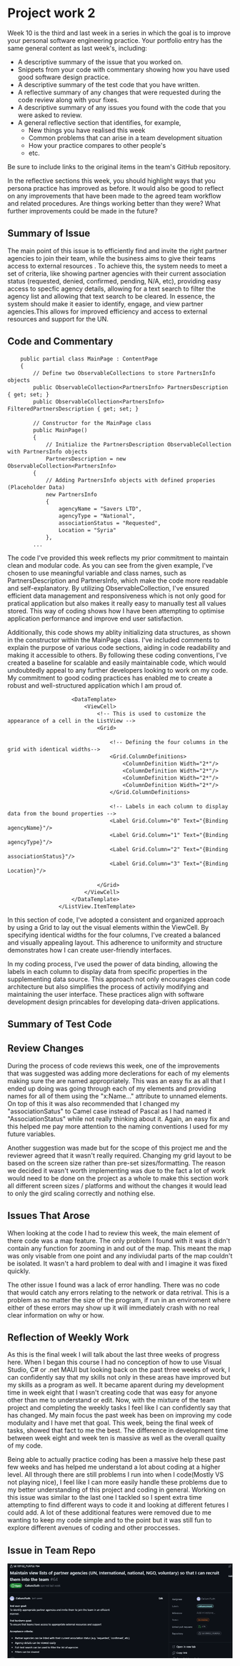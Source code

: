 # Project work 2

Week 10 is the third and last week in a series in which the goal is to improve your 
personal software engineering practice. Your portfolio entry has the same general content
as last week's, including:

* A descriptive summary of the issue that you worked on.
* Snippets from your code with commentary showing how you have used good software design 
  practice.
* A descriptive summary of the test code that you have written.
* A reflective summary of any changes that were requested during the code review along 
  with your fixes.
* A descriptive summary of any issues you found with the code that you were asked to review.
* A general reflective section that identifies, for example,
  * New things you have realised this week
  * Common problems that can arise in a team development situation
  * How your practice compares to other people's
  * etc.

Be sure to include links to the original items in the team's GitHub repository.

In the reflective sections this week, you should highlight ways that you persona practice
has improved as before. It would also be good to reflect on any improvements that have
been made to the agreed team workflow and related procedures. Are things working
better than they were? What further improvements could be made in the future?

## Summary of Issue 

The main point of this issue is to efficiently find and invite the right partner agencies to join their team, while the business aims to give their teams access to external resources . To achieve this, the system needs to meet a set of criteria, like showing partner agencies with their current association status (requested, denied, confirmed, pending, N/A, etc), providing easy access to specfic agency details, allowing for a text search to filter the agency list and allowing that text search to be cleared. In essence, the system should make it easier to identify, engage, and view partner agencies.This allows for improved efficiency and access to external resources and support for the UN.


## Code and Commentary 

```
    public partial class MainPage : ContentPage
    {
        // Define two ObservableCollections to store PartnersInfo objects
        public ObservableCollection<PartnersInfo> PartnersDescription { get; set; }
        public ObservableCollection<PartnersInfo> FilteredPartnersDescription { get; set; }

        // Constructor for the MainPage class
        public MainPage()
        {
            // Initialize the PartnersDescription ObservableCollection with PartnersInfo objects
            PartnersDescription = new ObservableCollection<PartnersInfo>
        {
            // Adding PartnersInfo objects with defined properies (Placeholder Data) 
            new PartnersInfo
            {
                agencyName = "Savers LTD",
                agencyType = "National",
                associationStatus = "Requested",
                Location = "Syria"
            },
        ...
```
The code I've provided this week reflects my prior commitment to maintain clean and modular code. As you can see from the given example, I've chosen to use meaningful variable and class names, such as PartnersDescription and PartnersInfo, which make the code more readable and self-explanatory. By utilizing ObservableCollection, I've ensured efficient data management and responsiveness which is not only good for pratical application but also makes it really easy to manually test all values stored. This way of coding shows how I have been attempting to optimise application performance and improve end user satisfaction.

Additionally, this code shows my ablity initializing data structures, as shown in the constructor within the MainPage class. I've included comments to explain the purpose of various code sections, aiding in code readability and making it accessible to others. By following these coding conventions, I've created a baseline for scalable and easily maintainable code, which would undoubtedly appeal to any further developers looking to work on my code. My commitment to good coding practices has enabled me to create a robust and well-structured application which I am proud of.

```
                    <DataTemplate>
                        <ViewCell>
                            <!-- This is used to customize the appearance of a cell in the ListView -->
                            <Grid>

                                <!-- Defining the four columns in the grid with identical widths-->
                                <Grid.ColumnDefinitions>
                                    <ColumnDefinition Width="2*"/>
                                    <ColumnDefinition Width="2*"/>
                                    <ColumnDefinition Width="2*"/>
                                    <ColumnDefinition Width="2*"/>
                                </Grid.ColumnDefinitions>

                                <!-- Labels in each column to display data from the bound properties -->
                                <Label Grid.Column="0" Text="{Binding agencyName}"/>
                                <Label Grid.Column="1" Text="{Binding agencyType}"/>
                                <Label Grid.Column="2" Text="{Binding associationStatus}"/>
                                <Label Grid.Column="3" Text="{Binding Location}"/>

                            </Grid>
                        </ViewCell>
                    </DataTemplate>
                </ListView.ItemTemplate>
```

In this section of code, I've adopted a consistent and organized approach by using a Grid to lay out the visual elements within the ViewCell. By specifying identical widths for the four columns, I've created a balanced and visually appealing layout. This adherence to uniformity and structure demonstrates how I can create user-friendly interfaces.

In my coding process, I've used the power of data binding, allowing the labels in each column to display data from specific properties in the supplementing data source. This approach not only encourages clean code architecture but also simplifies the process of activily modifying and maintaining the user interface. These practices align with software development design princables for developing data-driven applications.

## Summary of Test Code

## Review Changes 

During the process of code reviews this week, one of the improvements that was suggested was adding more declerations for each of my elements making sure the are named appropriately. This was an easy fix as all that I ended up doing was going through each of my elements and providing names for all of them using the "x:Name..." attribute to unnamed elements. On top of this it was also recommended that I changed my "associationSatus" to Camel case instead of Pascal as I had named it "AssociationStatus" while not really thinking about it. Again, an easy fix and this helped me pay more attention to the naming conventions I used for my future variables. 

Another suggestion was made but for the scope of this project me and the reviewer agreed that it wasn't really required. Changing my grid layout to be based on the screen size rather than pre-set sizes/formatting. The reason we decided it wasn't worth implementing was due to the fact a lot of work would need to be done on the project as a whole to make this section work all different screen sizes / platforms and without the changes it would lead to only the gird scaling correctly and nothing else.  

## Issues That Arose

When looking at the code I had to review this week, the main element of there code was a map feature. The only problem I found with it was it didn't contain any function for zooming in and out of the map. This meant the map was only visable from one point and any indiviudal parts of the map couldn't be isolated. It wasn't a hard problem to deal with and I imagine it was fixed quickly. 

The other issue I found was a lack of error handling. There was no code that would catch any errors relating to the network or data retrival. This is a problem as no matter the size of the program, if run in an enviroment where either of these errors may show up it will immediately crash with no real clear information on why or how. 

## Reflection of Weekly Work 

As this is the final week I will talk about the last three weeks of progress here. When I began this course I had no conception of how to use Visual Studio, C# or .net MAUI but looking back on the past three weeks of work, I can confidently say that my skills not only in these areas have improved but my skills as a program as well. It became aparent during my development time in week eight that I wasn't creating code that was easy for anyone other than me to understand or edit. Now, with the mixture of the team project and completing the weekly tasks I feel like I can confidently say that has changed. My main focus the past week has been on improving my code modulaity and I have met that goal. This week, being the final week of tasks, showed that fact to me the best. The difference in development time between week eight and week ten is massive as well as the overall quailty of my code. 

Being able to actually practice coding has been a massive help these past few weeks and has helped me understand a lot about coding at a higher level. All through there are still problems I run into when I code(Mostly VS not playing nice), I feel like I can more easily handle these problems due to my better understanding of this project and coding in general. Working on this issue was similar to the last one I tackled so I spent extra time attempting to find different ways to code it and looking at different fetures I could add. A lot of these additional features were removed due to me wanting to keep my code simple and to the point but it was still fun to explore different avenues of coding and other proccesses.   

## Issue in Team Repo

![Image](https://github.com/CallumJSuth/Portfolio/blob/main/images/ss6-1.png)
